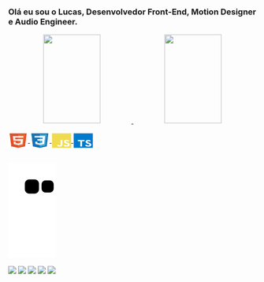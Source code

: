 ### Olá eu sou o Lucas, Desenvolvedor Front-End, Motion Designer e Audio Engineer.  

<div align="center">
  <a href="https://github.com/4BadVibes">
  <img height="180em" width="48%" src="https://github-readme-stats.vercel.app/api?username=4BadVibes&show_icons=true&theme=dark&include_all_commits=true&count_private=true"/>
  <img height="180em" width="48%" src="https://github-readme-stats.vercel.app/api/top-langs/?username=4BadVibes&layout=compact&langs_count=7&theme=dark"/>
</div>

<div style="display: inline_block"><br>
  <img align="center" alt="HTML" height="30" width="40" src="https://raw.githubusercontent.com/devicons/devicon/master/icons/html5/html5-original.svg">  
  <img align="center" alt="CSS" height="30" width="40" src="https://raw.githubusercontent.com/devicons/devicon/master/icons/css3/css3-original.svg">  
  <img align="center" alt="JavaScript" height="30" width="40" src="https://raw.githubusercontent.com/devicons/devicon/master/icons/javascript/javascript-plain.svg">
  <img align="center" alt="TypeScript" height="30" width="40" src="https://raw.githubusercontent.com/devicons/devicon/master/icons/typescript/typescript-plain.svg"
</div>

##

![Snake animation](https://github.com/4BadVibes/4BadVibes/blob/output/github-contribution-grid-snake.svg)

<div> 
  <a href="https://www.youtube.com/c/4badvibes" target=”_blank”><img src="https://img.shields.io/badge/YouTube-FF0000?style=for-the-badge&logo=youtube&logoColor=white"></a>
  <a href="https://instagram.com/4badvibes" target=”_blank”><img src="https://img.shields.io/badge/-Instagram-%23E4405F?style=for-the-badge&logo=instagram&logoColor=white"></a>
 <a href="https://discord.gg/vWHsasYaSm" target=”_blank”><img src="https://img.shields.io/badge/Discord-7289DA?style=for-the-badge&logo=discord&logoColor=white"></a> 
  <a href = "mailto:lcs.araujoguimaraes@gmail.com" target=”_blank”><img src="https://img.shields.io/badge/-Gmail-%23333?style=for-the-badge&logo=gmail&logoColor=white"></a>
  <a href="https://www.linkedin.com/in/lucas-guimaraes-a46860234/" target=”_blank”><img src="https://img.shields.io/badge/-LinkedIn-%230077B5?style=for-the-badge&logo=linkedin&logoColor=white"></a> 
  </div>

            
          
